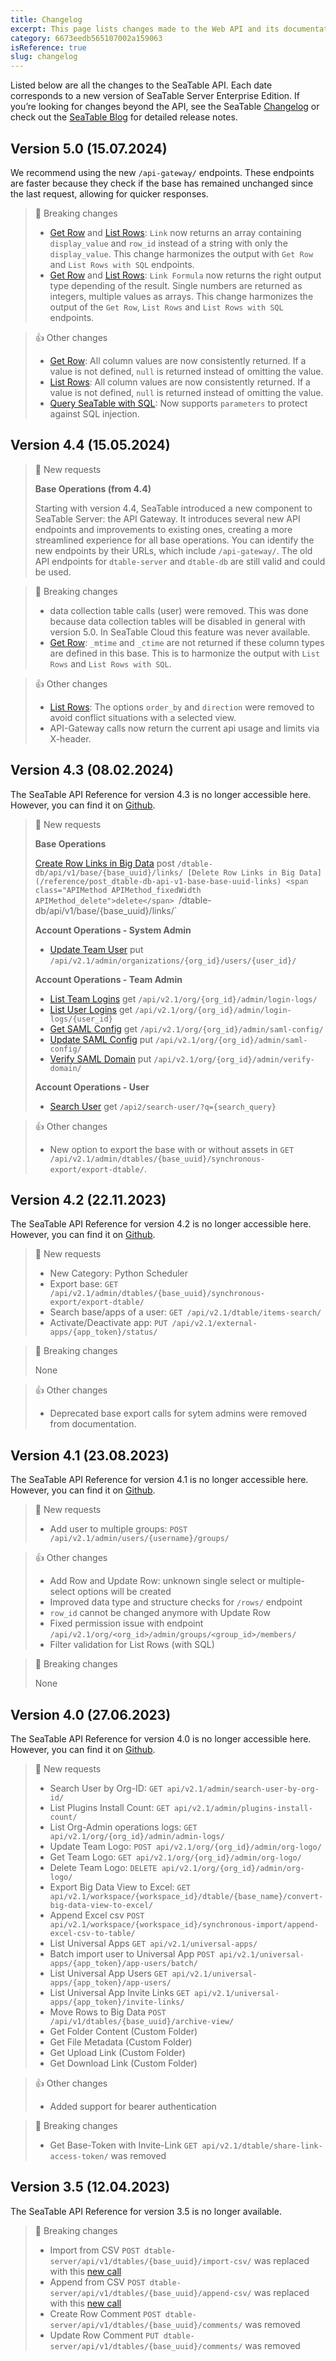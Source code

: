 ```yaml
---
title: Changelog
excerpt: This page lists changes made to the Web API and its documentation.
category: 6673eedb565107002a159063
isReference: true
slug: changelog
---
```


<style>
.markdown-body {
	--markdown-title-marginTop: 2em;
}
</style>

Listed below are all the changes to the SeaTable API. Each date corresponds to a new version of SeaTable Server Enterprise Edition. If you’re looking for changes beyond the API, see the SeaTable [Changelog](https://seatable.io/docs/changelog) or check out the [SeaTable Blog](https://seatable.io/blog) for detailed release notes.

## Version 5.0 (15.07.2024)

We recommend using the new `/api-gateway/` endpoints. These endpoints are faster because they check if the base has remained unchanged since the last request, allowing for quicker responses.

> 🚧 Breaking changes
>
> - [Get Row](/reference/getrowdeprecated) and [List Rows](/reference/listrowsdeprecated): `Link` now returns an array containing `display_value` and `row_id` instead of a string with only the `display_value`. This change harmonizes the output with `Get Row` and `List Rows with SQL` endpoints.
> - [Get Row](/reference/getrowdeprecated) and [List Rows](/reference/listrowsdeprecated): `Link Formula` now returns the right output type depending of the result. Single numbers are returned as integers, multiple values as arrays. This change harmonizes the output of the `Get Row`, `List Rows` and `List Rows with SQL` endpoints.

> 👍 Other changes
>
> - [Get Row](/reference/getrowdeprecated): All column values are now consistently returned. If a value is not defined, `null` is returned instead of omitting the value.
> - [List Rows](/reference/listrowsdeprecated): All column values are now consistently returned. If a value is not defined, `null` is returned instead of omitting the value.
> - [Query SeaTable with SQL](/reference/querysql): Now supports `parameters` to protect against SQL injection.

## Version 4.4 (15.05.2024)

> 📘 New requests
>
> **Base Operations (from 4.4)**
>
> Starting with version 4.4, SeaTable introduced a new component to SeaTable Server: the API Gateway. It introduces several new API endpoints and improvements to existing ones, creating a more streamlined experience for all base operations. You can identify the new endpoints by their URLs, which include `/api-gateway/`. The old API endpoints for `dtable-server` and `dtable-db` are still valid and could be used.

> 🚧 Breaking changes
>
> - data collection table calls (user) were removed. This was done because data collection tables will be disabled in general with version 5.0. In SeaTable Cloud this feature was never available.
> - [Get Row](/reference/getrowdeprecated): `_mtime` and `_ctime` are not returned if these column types are defined in this base. This is to harmonize the output with `List Rows` and `List Rows with SQL`.

> 👍 Other changes
>
> - [List Rows](/reference/listrowsdeprecated): The options `order_by` and `direction` were removed to avoid conflict situations with a selected view.
> - API-Gateway calls now return the current api usage and limits via X-header.

## Version 4.3 (08.02.2024)

The SeaTable API Reference for version 4.3 is no longer accessible here. However, you can find it on [Github](https://github.com/seatable/openapi/tree/v4.3).

> 📘 New requests
>
> **Base Operations**
>
> [Create Row Links in Big Data](/reference/post_dtable-db-api-v1-base-base-uuid-links) <span class="APIMethod APIMethod_fixedWidth APIMethod_post">post</span> `/dtable-db/api/v1/base/{base_uuid}/links/
[Delete Row Links in Big Data](/reference/post_dtable-db-api-v1-base-base-uuid-links) <span class="APIMethod APIMethod_fixedWidth APIMethod_delete">delete</span> `/dtable-db/api/v1/base/{base_uuid}/links/`
>
> **Account Operations - System Admin**
>
> - [Update Team User](/reference/put_api-v2-1-admin-organizations-org-id-users-user-id) <span class="APIMethod APIMethod_fixedWidth APIMethod_put">put</span> `/api/v2.1/admin/organizations/{org_id}/users/{user_id}/`
>
> **Account Operations - Team Admin**
>
> - [List Team Logins](/reference/get_api-v2-1-org-org-id-admin-login-logs) <span class="APIMethod APIMethod_fixedWidth APIMethod_get">get</span> `/api/v2.1/org/{org_id}/admin/login-logs/`
> - [List User Logins](/reference/get_api-v2-1-org-org-id-admin-login-logs-user-id) <span class="APIMethod APIMethod_fixedWidth APIMethod_get">get</span> `/api/v2.1/org/{org_id}/admin/login-logs/{user_id}`
> - [Get SAML Config](/reference/get_api-v2-1-org-org-id-admin-saml-config) <span class="APIMethod APIMethod_fixedWidth APIMethod_get">get</span> `/api/v2.1/org/{org_id}/admin/saml-config/`
> - [Update SAML Config](/reference/put_api-v2-1-org-org-id-admin-saml-config) <span class="APIMethod APIMethod_fixedWidth APIMethod_put">put</span> `/api/v2.1/org/{org_id}/admin/saml-config/`
> - [Verify SAML Domain](/reference/put_api-v2-1-org-org-id-admin-verify-domain) <span class="APIMethod APIMethod_fixedWidth APIMethod_put">put</span> `/api/v2.1/org/{org_id}/admin/verify-domain/`
>
> **Account Operations - User**
>
> - [Search User](/reference/get_api2-search-user) <span class="APIMethod APIMethod_fixedWidth APIMethod_get">get</span> `/api2/search-user/?q={search_query}`

> 👍 Other changes
>
> - New option to export the base with or without assets in `GET /api/v2.1/admin/dtables/{base_uuid}/synchronous-export/export-dtable/`.

## Version 4.2 (22.11.2023)

The SeaTable API Reference for version 4.2 is no longer accessible here. However, you can find it on [Github](https://github.com/seatable/openapi/tree/v4.2).

> 📘 New requests
>
> - New Category: Python Scheduler
> - Export base: `GET /api/v2.1/admin/dtables/{base_uuid}/synchronous-export/export-dtable/`
> - Search base/apps of a user: `GET /api/v2.1/dtable/items-search/`
> - Activate/Deactivate app: `PUT /api/v2.1/external-apps/{app_token}/status/`

> 🚧 Breaking changes
>
> None

> 👍 Other changes
>
> - Deprecated base export calls for sytem admins were removed from documentation.

## Version 4.1 (23.08.2023)

The SeaTable API Reference for version 4.1 is no longer accessible here. However, you can find it on [Github](https://github.com/seatable/openapi/tree/v4.1).

> 📘 New requests
>
> - Add user to multiple groups: `POST /api/v2.1/admin/users/{username}/groups/`

> 👍 Other changes
>
> - Add Row and Update Row: unknown single select or multiple-select options will be created
> - Improved data type and structure checks for `/rows/` endpoint
> - `row_id` cannot be changed anymore with Update Row
> - Fixed permission issue with endpoint `/api/v2.1/org/<org_id>/admin/groups/<group_id>/members/`
> - Filter validation for List Rows (with SQL)

> 🚧 Breaking changes
>
> None

## Version 4.0 (27.06.2023)

The SeaTable API Reference for version 4.0 is no longer accessible here. However, you can find it on [Github](https://github.com/seatable/openapi/tree/v4.0).

> 📘 New requests
>
> - Search User by Org-ID: `GET api/v2.1/admin/search-user-by-org-id/`
> - List Plugins Install Count: `GET api/v2.1/admin/plugins-install-count/`
> - List Org-Admin operations logs: `GET api/v2.1/org/{org_id}/admin/admin-logs/`
> - Update Team Logo: `POST api/v2.1/org/{org_id}/admin/org-logo/`
> - Get Team Logo: `GET api/v2.1/org/{org_id}/admin/org-logo/`
> - Delete Team Logo: `DELETE api/v2.1/org/{org_id}/admin/org-logo/`
> - Export Big Data View to Excel: `GET api/v2.1/workspace/{workspace_id}/dtable/{base_name}/convert-big-data-view-to-excel/`
> - Append Excel csv `POST api/v2.1/workspace/{workspace_id}/synchronous-import/append-excel-csv-to-table/`
> - List Universal Apps `GET api/v2.1/universal-apps/`
> - Batch import user to Universal App `POST api/v2.1/universal-apps/{app_token}/app-users/batch/`
> - List Universal App Users `GET api/v2.1/universal-apps/{app_token}/app-users/`
> - List Universal App Invite Links `GET api/v2.1/universal-apps/{app_token}/invite-links/`
> - Move Rows to Big Data `POST /api/v1/dtables/{base_uuid}/archive-view/`
> - Get Folder Content (Custom Folder)
> - Get File Metadata (Custom Folder)
> - Get Upload Link (Custom Folder)
> - Get Download Link (Custom Folder)

> 👍 Other changes
>
> - Added support for bearer authentication

> 🚧 Breaking changes
>
> - Get Base-Token with Invite-Link `GET api/v2.1/dtable/share-link-access-token/` was removed

## Version 3.5 (12.04.2023)

The SeaTable API Reference for version 3.5 is no longer available.

> 🚧 Breaking changes
>
> - Import from CSV `POST dtable-server/api/v1/dtables/{base_uuid}/import-csv/` was replaced with this [new call](/reference/import-base-from-xlsx-or-csv)
> - Append from CSV `POST dtable-server/api/v1/dtables/{base_uuid}/append-csv/` was replaced with this [new call](/reference/import-base-from-xlsx-or-csv)
> - Create Row Comment `POST dtable-server/api/v1/dtables/{base_uuid}/comments/` was removed
> - Update Row Comment `PUT dtable-server/api/v1/dtables/{base_uuid}/comments/` was removed
